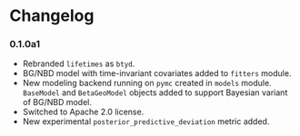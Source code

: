 # Changelog

### 0.1.0a1
 - Rebranded `lifetimes` as `btyd`.
 - BG/NBD model with time-invariant covariates added to `fitters` module.
 - New modeling backend running on `pymc` created in `models` module. `BaseModel` and `BetaGeoModel` objects added to support Bayesian variant of BG/NBD model.
 - Switched to Apache 2.0 license.
 - New experimental `posterior_predictive_deviation` metric added.
